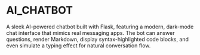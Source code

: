 # AI_CHATBOT
A sleek AI-powered chatbot built with Flask, featuring a modern, dark-mode chat interface that mimics real messaging apps. The bot can answer questions, render Markdown, display syntax-highlighted code blocks, and even simulate a typing effect for natural conversation flow.
